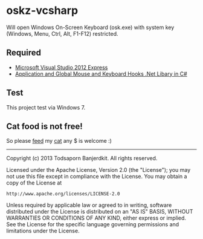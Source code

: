 oskz-vcsharp
============

Will open Windows On-Screen Keyboard (osk.exe) with system key (Windows, Menu, Ctrl, Alt, F1-F12) restricted.

Required
----
* [Microsoft Visual Studio 2012 Express](http://www.microsoft.com/visualstudio/eng/downloads)
* [Application and Global Mouse and Keyboard Hooks .Net Libary in C#](https://globalmousekeyhook.codeplex.com/) 

Test
----
This project test via Windows 7.

Cat food is not free!
----
So please [feed](https://www.paypal.com/cgi-bin/webscr?cmd=_xclick&business=katopz%40sleepydesign%2ecom&item_name=sleepydesign&no_shipping=0&no_note=1&tax=0&currency_code=USD&charset=UTF%2d8) my [cat](http://instagram.com/katopz) 
any $ is welcome :)
- - -

Copyright (c) 2013 Todsaporn Banjerdkit. All rights reserved.

Licensed under the Apache License, Version 2.0 (the "License");
you may not use this file except in compliance with the License.
You may obtain a copy of the License at

    http://www.apache.org/licenses/LICENSE-2.0

Unless required by applicable law or agreed to in writing, software
distributed under the License is distributed on an "AS IS" BASIS,
WITHOUT WARRANTIES OR CONDITIONS OF ANY KIND, either express or implied.
See the License for the specific language governing permissions and
limitations under the License.
